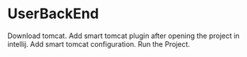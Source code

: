 # UserBackEnd

Download tomcat.
Add smart tomcat plugin after opening the project in intellij.
Add smart tomcat configuration.
Run the Project.
